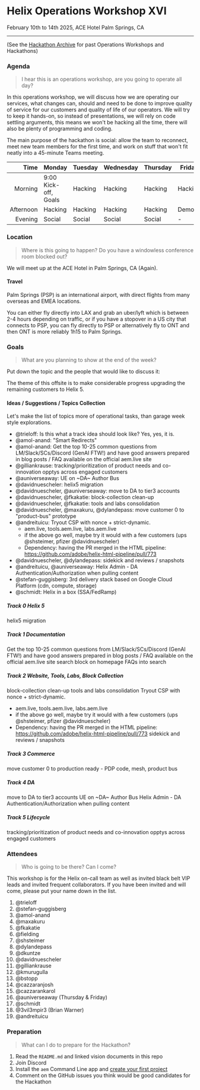 # Helix Operations Workshop XVI

February 10th to 14th 2025, ACE Hotel Palm Springs, CA

---

(See the [Hackathon Archive](./README.md) for past Operations Workshops and Hackathons)

### Agenda

> I hear this is an operations workshop, are you going to operate all day?

In this operations workshop, we will discuss how we are operating our services, what changes can, should and need to be done to
improve quality of service for our customers and quality of life of our operators. We will try to keep it hands-on, so instead
of presentations, we will rely on code settling arguments, this means we won't be hacking all the time, there will also be plenty 
of programming and coding.

The main purpose of the hackathon is social: allow the team to reconnect, meet new team members for the first time, and work on 
stuff that won't fit neatly into a 45-minute Teams meeting.

|      Time | Monday                                                 | Tuesday | Wednesday | Thursday | Friday  |
| --------: | ------------------------------------------------------ | ------- | --------- | -------- | ------- |
|   Morning | 9:00 Kick-off, Goals                                   | Hacking | Hacking   | Hacking  | Hacking |
| Afternoon | Hacking                                                | Hacking | Hacking   | Hacking  | Demos   |
|   Evening | Social                                                 | Social  | Social    | Social   | -       |

### Location

> Where is this going to happen? Do you have a windowless conference room blocked out?

We will meet up at the ACE Hotel in Palm Springs, CA (Again).

#### Travel

Palm Springs (PSP) is an international airport, with direct flights from many overseas and EMEA locations.

You can either fly directly into LAX and grab an uber/lyft which is between 2-4 hours depending on traffic, or if you have a stopover in a US city that connects to PSP, you can fly directly to PSP or alternatively fly to ONT and then ONT is more reliably 1h15 to Palm Springs.

### Goals

> What are you planning to show at the end of the week?

Put down the topic and the people that would like to discuss it:

The theme of this offsite is to make considerable progress upgrading the remaining customers to Helix 5.

#### Ideas / Suggestions / Topics Collection

Let's make the list of topics more of operational tasks, than garage week style explorations.

- @trieloff: Is this what a track idea should look like? Yes, yes, it is.
- @amol-anand: "Smart Redirects"
- @amol-anand: Get the top 10-25 common questions from LM/Slack/SCs/Discord (GenAI FTW!) and have good answers prepared in blog posts / FAQ available on the official aem.live site 
- @gilliankrause: tracking/prioritization of product needs and co-innovation opptys across engaged customers
- @auniverseaway: UE on ~DA~ Author Bus
- @davidnuescheler: helix5 migration
- @davidnuescheler, @auniverseaway: move to DA to tier3 accounts
- @davidnuescheler, @fkakatie: block-collection clean-up
- @davidnuescheler, @fkakatie: tools and labs consolidation
- @davidnuescheler, @maxakuru, @dylandepass: move customer 0 to "product-bus" prototype
- @andreituicu: Tryout CSP with nonce + strict-dynamic.
  - aem.live, tools.aem.live, labs.aem.live
  - if the above go well, maybe try it would with a few customers (ups @shsteimer, pfizer @davidnuescheler)
  - Dependency: having the PR merged in the HTML pipeline: https://github.com/adobe/helix-html-pipeline/pull/773
- @davidnuescheler, @dylandepass: sidekick and reviews / snapshots
- @andreituicu, @auniverseaway: Helix Admin - DA Authentication/Authorization when pulling content
- @stefan-guggisberg: 3rd delivery stack based on Google Cloud Platform (cdn, compute, storage)
- @schmidt: Helix in a box (SSA/FedRamp)

##### Track 0 Helix 5
helix5 migration

##### Track 1 Documentation
Get the top 10-25 common questions from LM/Slack/SCs/Discord (GenAI FTW!) and have good answers prepared in blog posts / FAQ available on the official aem.live site
search block on homepage
FAQs into search

##### Track 2 Website, Tools, Labs, Block Collection
block-collection clean-up
tools and labs consolidation
Tryout CSP with nonce + strict-dynamic.
  - aem.live, tools.aem.live, labs.aem.live
  - if the above go well, maybe try it would with a few customers (ups @shsteimer, pfizer @davidnuescheler)
  - Dependency: having the PR merged in the HTML pipeline: https://github.com/adobe/helix-html-pipeline/pull/773
sidekick and reviews / snapshots

##### Track 3 Commerce
move customer 0 to production ready - PDP code, mesh, product bus

##### Track 4 DA
move to DA to tier3 accounts
UE on ~DA~ Author Bus
Helix Admin - DA Authentication/Authorization when pulling content
 
##### Track 5 Lifecycle
tracking/prioritization of product needs and co-innovation opptys across engaged customers


### Attendees

> Who is going to be there? Can I come?

This workshop is for the Helix on-call team as well as invited black belt VIP leads and invited frequent collaborators.
If you have been invited and will come, please put your name down in the list.

1. @trieloff
2. @stefan-guggisberg
3. @amol-anand
4. @maxakuru
5. @fkakatie
6. @fielding
7. @shsteimer
8. @dylandepass
9. @dkuntze
10. @davidnuescheler
11. @gilliankrause
12. @kmurugulla
13. @bstopp
14. @cazzaranjosh
15. @cazzarankarol
16. @auniverseaway (Thursday & Friday)
17. @schmidt
18. @3vil3mpir3 (Brian Warner)
19. @andreituicu

### Preparation

> What can I do to prepare for the Hackathon?

1. Read the `README.md` and linked vision documents in this repo
2. Join Discord
3. Install the `aem` Command Line app and [create your first project](https://www.aem.live/tutorial)
4. Comment on the GitHub issues you think would be good candidates for the Hackathon
